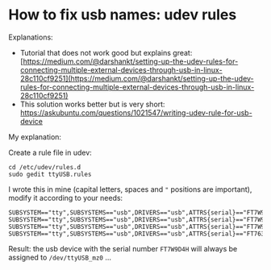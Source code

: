 # How to fix usb names: udev rules

Explanations:
- Tutorial that does not work good but explains great: [https://medium.com/@darshankt/setting-up-the-udev-rules-for-connecting-multiple-external-devices-through-usb-in-linux-28c110cf9251](https://medium.com/@darshankt/setting-up-the-udev-rules-for-connecting-multiple-external-devices-through-usb-in-linux-28c110cf9251)
- This solution works better but is very short: https://askubuntu.com/questions/1021547/writing-udev-rule-for-usb-device

My explanation:

Create a rule file in udev:
```
cd /etc/udev/rules.d
sudo gedit ttyUSB.rules
```

I wrote this in mine (capital letters, spaces and `"` positions are important), modify it according to your needs:
```
SUBSYSTEM=="tty",SUBSYSTEMS=="usb",DRIVERS=="usb",ATTRS{serial}=="FT7W9D4H",SYMLINK+="ttyUSB_mz0"
SUBSYSTEM=="tty",SUBSYSTEMS=="usb",DRIVERS=="usb",ATTRS{serial}=="FT7W9E7B",SYMLINK+="ttyUSB_mz1"
SUBSYSTEM=="tty",SUBSYSTEMS=="usb",DRIVERS=="usb",ATTRS{serial}=="FT7W9D4A",SYMLINK+="ttyUSB_mz2"
SUBSYSTEM=="tty",SUBSYSTEMS=="usb",DRIVERS=="usb",ATTRS{serial}=="FT763GV5",SYMLINK+="ttyUSB_mz3"
```

Result: the usb device with the serial number `FT7W9D4H` will always be assigned to `/dev/ttyUSB_mz0` ...
